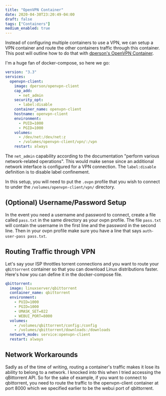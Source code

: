 ```yaml
---
title: "OpenVPN Container"
date: 2020-04-30T23:20:49-04:00
draft: false
tags: ["Containers"]
medium_enabled: true
---
```


Instead of configuring multiple containers to use a VPN, we can setup a VPN container and route the other containers traffic through this container. This post will outline how to do that with [dperson's OpenVPN Container](https://github.com/dperson/openvpn-client).

I'm a huge fan of docker-compose, so here we go:

```yaml
version: "3.3"
services:
  openvpn-client:
    image: dperson/openvpn-client
    cap_add:
      - net_admin
    security_opt:
      - label:disable
    container_name: openvpn-client
    hostname: openvpn-client
    environment:
      - PUID=1000
      - PGID=1000
    volumes:
      - /dev/net:/dev/net:z
      - /volumes/openvpn-client/vpn/:/vpn
    restart: always
```

The `net_admin` capability according to the documentation "perform various network-related operations".  This would make sense since an additional network interface is configured for a VPN connection. The `label:disable` definition is to disable label confinement.

In this setup, you will need to put the `.ovpn` profile that you wish to connect to under the `/volumes/openvpn-client/vpn/` directory. 

## (Optional) Username/Password Setup
In the event you need a username and password to connect, create a file called `pass.txt` in the same directory as your ovpn profile. The file `pass.txt` will contain the username in the first line and the password in the second line. Then in your ovpn profile make sure you have a line that says `auth-user-pass pass.txt`.

## Routing Traffic through VPN

Let's say your ISP throttles torrent connections and you want to route your `qBittorrent` container so that you can download Linux distributions faster. Here's how you can define it in the docker-compose file.

```yaml
qbittorrent:
  image: linuxserver/qbittorrent
  container_name: qbittorrent
  environment:
    - PUID=1000
    - PGID=1000
    - UMASK_SET=022
    - WEBUI_PORT=8000
  volumes:
    - /volumes/qbittorrent/config:/config
    - /volumes/qbittorrent/downloads:/downloads
  network_mode: service:openvpn-client
  restart: always
```

## Network Workarounds

Sadly as of the time of writing, routing a container's traffic makes it lose its ability to belong to a network. I knocked into this when I tried accessing the qBittorrent API. So for the sake of example, if you want to connect to qbittorrent, you need to route the traffic to the openvpn-client container at port 8000 which we specified earlier to be the webui port of qbittorrent.
